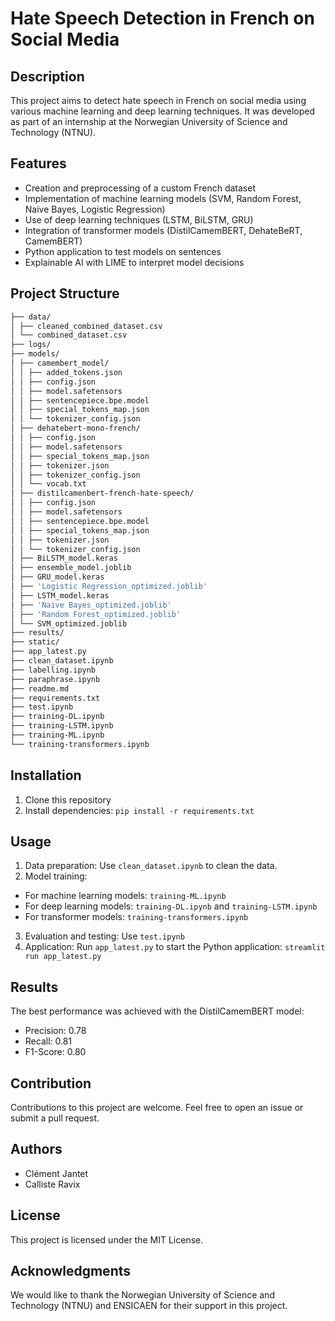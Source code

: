 # Hate Speech Detection in French on Social Media

## Description

This project aims to detect hate speech in French on social media using various machine learning and deep learning techniques. It was developed as part of an internship at the Norwegian University of Science and Technology (NTNU).

## Features

- Creation and preprocessing of a custom French dataset
- Implementation of machine learning models (SVM, Random Forest, Naive Bayes, Logistic Regression)
- Use of deep learning techniques (LSTM, BiLSTM, GRU)
- Integration of transformer models (DistilCamemBERT, DehateBeRT, CamemBERT)
- Python application to test models on sentences
- Explainable AI with LIME to interpret model decisions

## Project Structure

```bash
├── data/
│ ├── cleaned_combined_dataset.csv
│ └── combined_dataset.csv
├── logs/
├── models/
│ ├── camembert_model/
│ │ ├── added_tokens.json
│ │ ├── config.json
│ │ ├── model.safetensors
│ │ ├── sentencepiece.bpe.model
│ │ ├── special_tokens_map.json
│ │ └── tokenizer_config.json
│ ├── dehatebert-mono-french/
│ │ ├── config.json
│ │ ├── model.safetensors
│ │ ├── special_tokens_map.json
│ │ ├── tokenizer.json
│ │ ├── tokenizer_config.json
│ │ └── vocab.txt
│ ├── distilcamenbert-french-hate-speech/
│ │ ├── config.json
│ │ ├── model.safetensors
│ │ ├── sentencepiece.bpe.model
│ │ ├── special_tokens_map.json
│ │ ├── tokenizer.json
│ │ └── tokenizer_config.json
│ ├── BiLSTM_model.keras
│ ├── ensemble_model.joblib
│ ├── GRU_model.keras
│ ├── 'Logistic Regression_optimized.joblib'
│ ├── LSTM_model.keras
│ ├── 'Naive Bayes_optimized.joblib'
│ ├── 'Random Forest_optimized.joblib'
│ └── SVM_optimized.joblib
├── results/
├── static/
├── app_latest.py
├── clean_dataset.ipynb
├── labelling.ipynb
├── paraphrase.ipynb
├── readme.md
├── requirements.txt
├── test.ipynb
├── training-DL.ipynb
├── training-LSTM.ipynb
├── training-ML.ipynb
└── training-transformers.ipynb
```

## Installation

1. Clone this repository
2. Install dependencies:
   `pip install -r requirements.txt`

## Usage

1. Data preparation: Use `clean_dataset.ipynb` to clean the data.
2. Model training:

- For machine learning models: `training-ML.ipynb`
- For deep learning models: `training-DL.ipynb` and `training-LSTM.ipynb`
- For transformer models: `training-transformers.ipynb`

3. Evaluation and testing: Use `test.ipynb`
4. Application: Run `app_latest.py` to start the Python application: `streamlit run app_latest.py`

## Results

The best performance was achieved with the DistilCamemBERT model:

- Precision: 0.78
- Recall: 0.81
- F1-Score: 0.80

## Contribution

Contributions to this project are welcome. Feel free to open an issue or submit a pull request.

## Authors

- Clément Jantet
- Calliste Ravix

## License

This project is licensed under the MIT License.

## Acknowledgments

We would like to thank the Norwegian University of Science and Technology (NTNU) and ENSICAEN for their support in this project.
